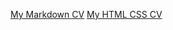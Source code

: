 [My Markdown CV](https://dima-anatsko.github.io/rsschool-cv/cv)
[My HTML CSS CV](https://dima-anatsko.github.io/rsschool-cv/)
